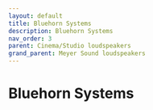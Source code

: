 ```yaml
---
layout: default
title: Bluehorn Systems
description: Bluehorn Systems
nav_order: 3
parent: Cinema/Studio loudspeakers
grand_parent: Meyer Sound loudspeakers
---
```


# Bluehorn Systems